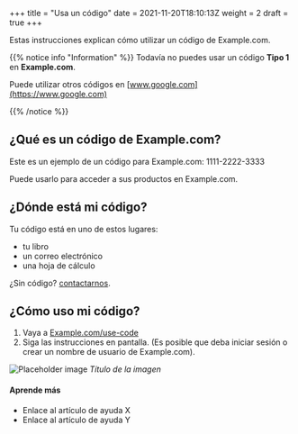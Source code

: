 +++
title = "Usa un código"
date = 2021-11-20T18:10:13Z
weight = 2
draft = true
+++

Estas instrucciones explican cómo utilizar un código de Example.com.

{{% notice info "Information" %}}
Todavía no puedes usar un código **Tipo 1** en **Example.com**.

Puede utilizar otros códigos en [www.google.com](https://www.google.com)

{{% /notice %}}

## ¿Qué es un código de Example.com?

Este es un ejemplo de un código para Example.com: 1111-2222-3333

Puede usarlo para acceder a sus productos en Example.com.

## ¿Dónde está mi código?

Tu código está en uno de estos lugares:

- tu libro
- un correo electrónico
- una hoja de cálculo

¿Sin código? [contactarnos](https://www.google.com).

## ¿Cómo uso mi código?

1. Vaya a [Example.com/use-code](https://Example.com/use-code)
2. Siga las instrucciones en pantalla. (Es posible que deba iniciar sesión o crear un nombre de usuario de Example.com).

![Placeholder image](https://placehold.co/600x400)
*Título de la imagen*

#### Aprende más

- Enlace al artículo de ayuda X
- Enlace al artículo de ayuda Y
